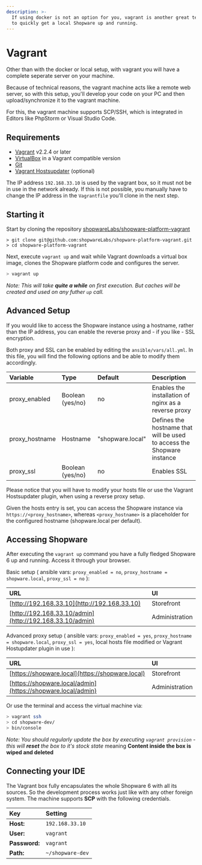 ```yaml
---
description: >-
  If using docker is not an option for you, vagrant is another great technology
  to quickly get a local Shopware up and running.
---
```


# Vagrant

Other than with the docker or local setup, with vagrant you will have a complete seperate server on your machine.

Because of technical reasons, the vagrant machine acts like a remote web server, so with this setup, you'll develop your code on your PC and then upload/synchronize it to the vagrant machine.

For this, the vagrant machine supports SCP/SSH, which is integrated in Editors like PhpStorm or Visual Studio Code.

## Requirements

* [Vagrant](https://www.vagrantup.com/) v2.2.4 or later
* [VirtualBox](https://www.virtualbox.org/) in a Vagrant compatible version
* [Git](https://git-scm.com/)
* [Vagrant Hostsupdater](https://github.com/cogitatio/vagrant-hostsupdater) \(optional\)

The IP address `192.168.33.10` is used by the vagrant box, so it must not be in use in the network already. If this is not possible, you manually have to change the IP address in the `Vagrantfile` you'll clone in the next step.

## Starting it

Start by cloning the repository [shopwareLabs/shopware-platform-vagrant](https://github.com/shopwareLabs/shopware-platform-vagrant)

```text
> git clone git@github.com:shopwareLabs/shopware-platform-vagrant.git
> cd shopware-platform-vagrant
```

Next, execute `vagrant up` and wait while Vagrant downloads a virtual box image, clones the Shopware platform code and configures the server.

```bash
> vagrant up
```

_Note: This will take **quite a while** on first execution. But caches will be created and used on any futher `up` call._

## Advanced Setup

If you would like to access the Shopware instance using a hostname, rather than the IP address, you can enable the reverse proxy and - if you like - SSL encryption.

Both proxy and SSL can be enabled by editing the `ansible/vars/all.yml`. In this file, you will find the following options and be able to modify them accordingly.

| Variable | Type | Default | Description |
| :--- | :--- | :--- | :--- |
| proxy\_enabled | Boolean \(yes/no\) | no | Enables the installation of nginx as a reverse proxy |
| proxy\_hostname | Hostname | "shopware.local" | Defines the hostname that will be used to access the Shopware instance |
| proxy\_ssl | Boolean \(yes/no\) | no | Enables SSL |

Please notice that you will have to modify your hosts file or use the Vagrant Hostsupdater plugin, when using a reverse proxy setup.

Given the hosts entry is set, you can access the Shopware instance via `https://<proxy_hostname>`, whereas `<proxy_hostname>` is a placeholder for the configured hostname \(shopware.local per default\).

## Accessing Shopware

After executing the `vagrant up` command you have a fully fledged Shopware 6 up and running. Access it through your browser.

Basic setup \( ansible vars: `proxy_enabled = no`, `proxy_hostname = shopware.local`, `proxy_ssl = no` \):

| URL | UI |
| :--- | :--- |
| [http://192.168.33.10](http://192.168.33.10) | Storefront |
| [http://192.168.33.10/admin](http://192.168.33.10/admin) | Administration |

Advanced proxy setup \( ansible vars: `proxy_enabled = yes`, `proxy_hostname = shopware.local`, `proxy_ssl = yes`, local hosts file modified or Vagrant Hostupdater plugin in use \):

| URL | UI |
| :--- | :--- |
| [https://shopware.local](https://shopware.local) | Storefront |
| [https://shopware.local/admin](https://shopware.local/admin) | Administration |

Or use the terminal and access the virtual machine via:

```bash
> vagrant ssh
> cd shopware-dev/
> bin/console
```

_Note: You should regularly update the box by executing `vagrant provision` - this will **reset** the box to it's stock state_ meaning **Content inside the box is wiped and deleted**

## Connecting your IDE

The Vagrant box fully encapsulates the whole Shopware 6 with all its sources. So the development process works just like with any other foreign system. The machine supports **SCP** with the following credentials.

| Key | Setting |
| :--- | :--- |
| **Host:** | `192.168.33.10` |
| **User:** | `vagrant` |
| **Password:** | `vagrant` |
| **Path:** | `~/shopware-dev` |

